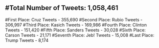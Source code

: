 #Total Number of Tweets: 1,058,461 
---
#First Place: Cruz Tweets - 355,690
#Second Place: Rubio Tweets - 306,997
#Third Place: Kasich Tweets - 169,986
#Fourth Place: Clinton Tweets - 151,420
#Fifth Place: Sanders Tweets - 30,028
#Sixth Place: Carson Tweets - 21,171
#Seventh Place: Jeb! Tweets - 15,008
#Last Place: Trump Tweets - 8,174
